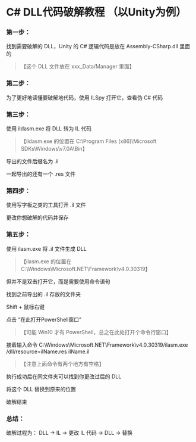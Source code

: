 # C# DLL代码破解教程 （以Unity为例）

### 第一步：

找到需要破解的 DLL，Unity 的 C# 逻辑代码是放在 Assembly-CSharp.dll 里面的

> 【这个 DLL 文件放在 xxx_Data/Manager 里面】

### 第二步：

为了更好地读懂要破解地代码，使用 ILSpy 打开它，查看伪 C# 代码

### 第三步：

使用 ildasm.exe 将 DLL 转为 IL 代码

> 【ildasm.exe 的位置在 C:\Program Files (x86)\Microsoft SDKs\Windows\v7.0A\Bin】

导出的文件后缀名为 .il

一起导出的还有一个 .res 文件

### 第四步：

使用写字板之类的工具打开 .il 文件

更改你想破解的代码并保存

### 第五步：

使用 ilasm.exe 将 .il 文件生成 DLL

> 【ilasm.exe 的位置在 C:\Windows\Microsoft.NET\Framework\v4.0.30319】

但并不是双击打开它，而是需要使用命令语句

找到之前导出的 .il 存放的文件夹
 
Shift + 鼠标右键

点击 “在此打开PowerShell窗口”

> 【可能 Win10 才有 PowerShell，总之在此处打开个命令行窗口】

接着输入命令 C:\Windows\Microsoft.NET\Framework\v4.0.30319/ilasm.exe /dll/resource=ilName.res ilName.il

> 【注意上面命令有两个地方有空格】

执行成功后在同文件夹可以找到你更改过后的 DLL

将这个 DLL 替换到原来的位置

破解结束

### 总结：

破解过程为： DLL -> IL -> 更改 IL 代码 -> DLL -> 替换
